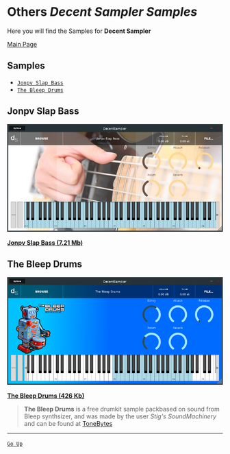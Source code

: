 # <a name="home"></a>**Others** *Decent Sampler Samples*

Here you will find the Samples for **Decent Sampler**

[Main Page](../../README.md)


## **Samples**
- [`Jonpv Slap Bass`](#jonpv_slap_bass)
- [`The Bleep Drums`](#the_bleep_drums)


## <a name="jonpv_slap_bass"></a>**Jonpv Slap Bass**

![IMAGE](images/Jonpv_Slap_Bass.png)

[**Jonpv Slap Bass (7.21 Mb)**](DS/Jonpv%20Slap%20Bass.dslibrary)


## <a name="the_bleep_drums"></a>**The Bleep Drums**

![IMAGE](images/The_Bleep_Drums.png)

[**The Bleep Drums (426 Kb)**](DS/The%20Bleep%20Drums.dslibrary)

> **The Bleep Drums** is a free drumkit sample packbased on sound from Bleep synthsizer, and was made by the user *Stig's SoundMachinery* and can be found at [ToneBytes](http://tonebytes.com/the-bleep-drums/)


--- 
[`Go Up`](#home)
